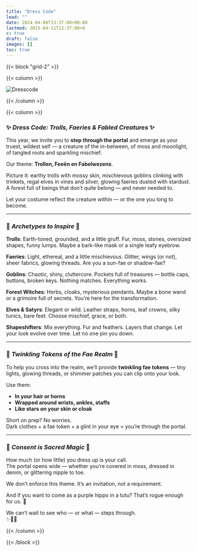 ```yaml
---
title: "Dress Code"
lead: ""
date: 2024-04-06T13:37:00+00:00
lastmod: 2025-04-11T13:37:00+0
c: true
draft: false
images: []
toc: true
---
```


{{< block "grid-2" >}}

{{< column >}}

![Dresscode](/images/dresscode.webp)

{{< /column >}}

{{< column >}}

### ✨ *Dress Code: Trolls, Faeries & Fabled Creatures* ✨

This year, we invite you to **step through the portal** and emerge as your truest, wildest self — a creature of the in-between, of moss and moonlight, of tangled roots and sparkling mischief.

Our theme: **Trollen, Feeën en Fabelwezens**.

Picture it: earthy trolls with mossy skin, mischievous goblins clinking with trinkets, regal elves in vines and silver, glowing faeries dusted with stardust. A forest full of beings that don’t quite belong — and never needed to.

Let your costume reflect the creature within — or the one you long to become.

---

### 🌿 *Archetypes to Inspire* 🌿

**Trolls**: Earth-toned, grounded, and a little gruff. Fur, moss, stones, oversized shapes, funny lumps. Maybe a bark-like mask or a single leafy eyebrow.  

**Faeries**: Light, ethereal, and a little mischievous. Glitter, wings (or not), sheer fabrics, glowing threads. Are you a sun-fae or shadow-fae?

**Goblins**: Chaotic, shiny, cluttercore. Pockets full of treasures — bottle caps, buttons, broken keys. Nothing matches. Everything works.

**Forest Witches**: Herbs, cloaks, mysterious pendants. Maybe a bone wand or a grimoire full of secrets. You’re here for the transformation.

**Elves & Satyrs**: Elegant or wild. Leather straps, horns, leaf crowns, silky tunics, bare feet. Choose mischief, grace, or both.

**Shapeshifters**: Mix everything. Fur and feathers. Layers that change. Let your look evolve over time. Let no one pin you down.

---

### 🌌 *Twinkling Tokens of the Fae Realm* 🌌

To help you cross into the realm, we’ll provide **twinkling fae tokens** — tiny lights, glowing threads, or shimmer patches you can clip onto your look.

Use them:
- **In your hair or horns**
- **Wrapped around wrists, ankles, staffs**
- **Like stars on your skin or cloak**

Short on prep? No worries.  
Dark clothes + a fae token + a glint in your eye = you’re through the portal.

---

### 🌟 *Consent is Sacred Magic* 🌟

How much (or how little) you dress up is your call.  
The portal opens wide — whether you’re covered in moss, dressed in denim, or glittering nipple to toe.

We don’t enforce this theme. It’s an invitation, not a requirement.

And if you want to come as a purple hippo in a tutu? That’s rogue enough for us. 🦛

We can’t wait to see who — or what — steps through.  
✨🌲🌀

{{< /column >}}

{{< /block >}}
